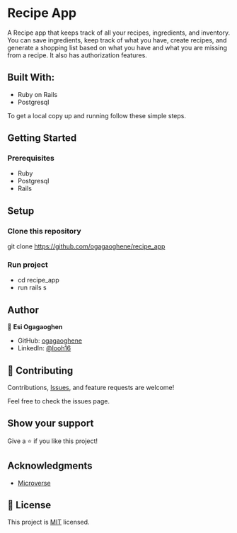 # Recipe App
A Recipe app that keeps track of all your recipes, ingredients, and inventory. You can save ingredients, keep track of what you have, create recipes, and generate a shopping list based on what you have and what you are missing from a recipe. It also has authorization features.

## Built With:

- Ruby on Rails
- Postgresql

To get a local copy up and running follow these simple steps.

## Getting Started


### Prerequisites
- Ruby
- Postgresql
- Rails

## Setup

### Clone this repository
git clone https://github.com/ogagaoghene/recipe_app


### Run project
- cd recipe_app
- run rails s


## Author

👤 **Esi Ogagaoghen**

- GitHub: [ogagaoghene](https://github.com/ogagaoghene)
- LinkedIn: [@looh16](https://www.linkedin.com/in/ogagaoghene-esi) 

## 🤝 Contributing

Contributions, [Issues](https://github.com/ogagaoghene/recipe_app/issues), and feature requests are welcome!

Feel free to check the issues page.

## Show your support
Give a ⭐️ if you like this project!


## Acknowledgments

- [Microverse](https://www.microverse.org/)


## 📝 License

This project is [MIT](https://github.com/looh16/blog_app/blob/main/LICENSE) licensed.
